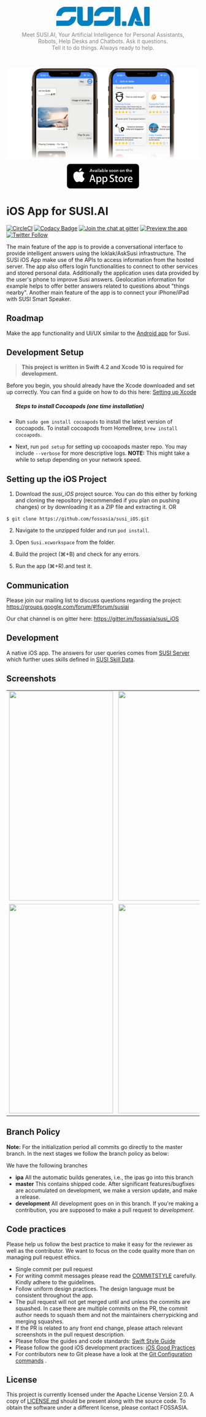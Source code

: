 <p align="center"><img src="docs/_static/susi-logo.png" height="50" align="center"></p>

<p align="center" style="color: gray;">
Meet SUSI.AI, Your Artificial Intelligence for Personal Assistants,<br> Robots, Help Desks and Chatbots. Ask it questions.<br> Tell it to do things. Always ready to help.
</p>

<br />

<p align="center"><img src="docs/_static/susi_app_mask.png" align="center"></p>

<p align="center">  
  <a href=https://github.com/fossasia/susi_iOS>
  <img alt="Download on the app store" src="docs/_static/susi_app_store_bedge.png" height="64">
  </a>
</p>

# iOS App for SUSI.AI

[![CircleCI](https://circleci.com/gh/fossasia/susi_iOS.svg?style=svg)](https://circleci.com/gh/fossasia/susi_iOS)
[![Codacy Badge](https://api.codacy.com/project/badge/Grade/4faa165463a44fffbd23f319d78a26ea)](https://www.codacy.com/app/mb/susi_iOS?utm_source=github.com&utm_medium=referral&utm_content=fossasia/susi_iOS&utm_campaign=badger)
[![Join the chat at gitter](https://badges.gitter.im/fossasia/susi_iOS.svg)](https://gitter.im/fossasia/susi_iOS?utm_source=badge&utm_medium=badge&utm_campaign=pr-badge&utm_content=badge)
[![Preview the app](https://img.shields.io/badge/Preview-Appetize.io-orange.svg)](https://appetize.io/app/bngee02t60ambqz5ed3kjgfgkm)
[![Twitter Follow](https://img.shields.io/twitter/follow/susiai_.svg?style=social&label=Follow&maxAge=2592000?style=flat-square)](https://twitter.com/susiai_)

The main feature of the app is to provide a conversational interface to provide intelligent answers using the loklak/AskSusi infrastructure. The SUSI iOS App make use of the APIs to access information from the hosted server. The app also offers login functionalities to connect to other services and stored personal data. Additionally the application uses data provided by the user's phone to improve Susi answers. Geolocation information for example helps to offer better answers related to questions about "things nearby". Another main feature of the app is to connect your iPhone/iPad with SUSI Smart Speaker.

## Roadmap

Make the app functionality and UI/UX similar to the [Android app](https://github.com/fossasia/susi_android) for Susi.

## Development Setup
> __This project is written in Swift 4.2 and Xcode 10 is required for development.__

Before you begin, you should already have the Xcode downloaded and set up correctly. You can find a guide on how to do this here: [Setting up Xcode](https://developer.apple.com/xcode/)

##### &nbsp;&nbsp;&nbsp;&nbsp;&nbsp;&nbsp; Steps to install Cocoapods (one time installation)

- Run `sudo gem install cocoapods` to install the latest version of cocoapods. To install cocoapods from HomeBrew, `brew install cocoapods`.

-  Next, run `pod setup` for setting up cocoapods master repo. You may include `--verbose` for more descriptive logs.
**NOTE:** This might take a while to setup depending on your network speed.

## Setting up the iOS Project

1. Download the _susi_iOS_ project source. You can do this either by forking and cloning the repository (recommended if you plan on pushing changes) or by downloading it as a ZIP file and extracting it. OR
```
$ git clone https://github.com/fossasia/susi_iOS.git
```

2. Navigate to the unzipped folder and run `pod install`.

3. Open `Susi.xcworkspace` from the folder.

4. Build the project (⌘+B) and check for any errors.

5. Run the app (⌘+R).and test it.

## Communication

Please join our mailing list to discuss questions regarding the project: https://groups.google.com/forum/#!forum/susiai

Our chat channel is on gitter here: https://gitter.im/fossasia/susi_iOS

## Development

A native iOS app. The answers for user queries comes from [SUSI Server](https://github.com/fossasia/susi_server) which further uses skills defined in [SUSI Skill Data](https://github.com/fossasia/susi_skill_data).

## Screenshots

<table>
  <tr>
    <td><img src="docs/_static/Screen1.png" height = "545" width="271.25"></td>
    <td><img src="docs/_static/Screen2.png" height = "545" width="271.25"></td>
    <td><img src="docs/_static/Screen3.png" height = "545" width="271.25"></td>
  </tr>
  <tr>
    <td><img src="docs/_static/Screen4.png" height = "545" width="271.25"></td>
    <td><img src="docs/_static/Screen5.png" height = "545" width="271.25"></td>
    <td><img src="docs/_static/Screen6.png" height = "545" width="271.25"></td>
  </tr>
</table>

## Branch Policy

**Note:** For the initialization period all commits go directly to the master branch. In the next stages we follow the branch policy as below:

We have the following branches
* **ipa**
All the automatic builds generates, i.e., the ipas go into this branch
* **master**
This contains shipped code. After significant features/bugfixes are accumulated on development, we make a version update, and make a release.
* **development**
All development goes on in this branch. If you're making a contribution,
you are supposed to make a pull request to _development_.


## Code practices

Please help us follow the best practice to make it easy for the reviewer as well as the contributor. We want to focus on the code quality more than on managing pull request ethics. 

* Single commit per pull request
* For writing commit messages please read the [COMMITSTYLE](docs/commitStyle.md) carefully. Kindly adhere to the guidelines.
* Follow uniform design practices. The design language must be consistent throughout the app.
* The pull request will not get merged until and unless the commits are squashed. In case there are multiple commits on the PR, the commit author needs to squash them and not the maintainers cherrypicking and merging squashes.
* If the PR is related to any front end change, please attach relevant screenshots in the pull request description.
* Please follow the guides and code standards: [Swift Style Guide](https://google.github.io/swift/)
* Please follow the good iOS development practices: [iOS Good Practices](https://github.com/futurice/ios-good-practices)
* For contributors new to Git please have a look at the [Git Configuration commands](docs/gitconfiguration.md) .

## License

This project is currently licensed under the Apache License Version 2.0. A copy of [LICENSE.md](https://github.com/fossasia/susi_iOS/blob/master/LICENSE) should be present along with the source code. To obtain the software under a different license, please contact FOSSASIA.


